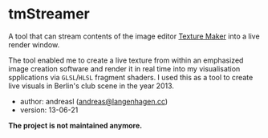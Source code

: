 # tmStreamer
A tool that can stream contents of the image editor [Texture Maker](http://http://texturemaker.com)
into a live render window.


The tool enabled me to create a live texture from within an emphasized image creation software and
render it in real time into my visualisation spplications via `GLSL`/`HLSL` fragment shaders. I used
this as a tool to create live visuals in Berlin's club scene in the year 2013.

- author: andreasl (andreas@langenhagen.cc)
- version: 13-06-21

**The project is not maintained anymore.**
